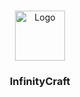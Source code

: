 <!-- PROJECT LOGO -->
<br />
<p align="center">
  <a href="https://github.com/Alexandre2006/InfinityCraft">
    <img src="https://github.com/othneildrew/Best-README-Template/blob/master/images/logo.png" alt="Logo" width="80" height="80">
  </a>

  <h3 align="center">InfinityCraft</h3>  

